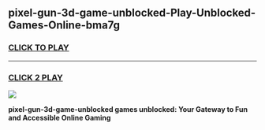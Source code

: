 
## pixel-gun-3d-game-unblocked-Play-Unblocked-Games-Online-bma7g
<h3>
<a href="https://premium76.site?title=pixel-gun-3d-game-unblocked&ref=25A">CLICK TO PLAY</a></h3>
<hr>

<h3>
<a href="https://premium76.site?title=pixel-gun-3d-game-unblocked&ref=25A">CLICK 2 PLAY</a>
  
</h3>

<a href="https://premium76.site?title=pixel-gun-3d-game-unblocked&ref=25A"><img src="https://clearcache.store/games.png"></a>


**pixel-gun-3d-game-unblocked games unblocked: Your Gateway to Fun and Accessible Online Gaming**
